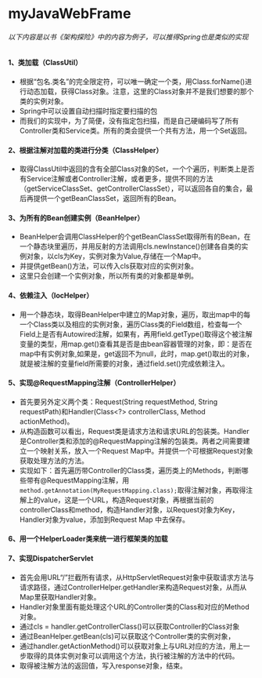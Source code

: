 # myJavaWebFrame

###### 以下内容是以书《架构探险》中的内容为例子，可以推得Spring也是类似的实现

#### 1、类加载（ClassUtil）
- 根据“包名.类名”的完全限定符，可以唯一确定一个类，用Class.forName()进行动态加载，获得Class对象。注意，这里的Class对象并不是我们想要的那个类的实例对象。
- Spring中可以设置自动扫描时指定要扫描的包
- 而我们的实现中，为了简便，没有指定包扫描，而是自己硬编码写了所有Controller类和Service类。所有的类会提供一个共有方法，用一个Set返回。

#### 2、根据注解对加载的类进行分类（ClassHelper）
- 取得ClassUtil中返回的含有全部Class对象的Set，一个个遍历，判断类上是否有Service注解或者Controller注解，或者更多，提供不同的方法（getServiceClassSet、getControllerClassSet），可以返回各自的集合，最后再提供一个getBeanClassSet，返回所有的Bean。

#### 3、为所有的Bean创建实例（BeanHelper）
- BeanHelper会调用ClassHelper的个getBeanClassSet取得所有的Bean，在一个静态块里遍历，并用反射的方法调用cls.newInstance()创建各自类的实例对象，以cls为Key，实例对象为Value,存储在一个Map中。
- 并提供getBean()方法，可以传入cls获取对应的实例对象。
- 这里只会创建一个实例对象，所以所有类的对象都是单例。

#### 4、依赖注入（IocHelper）
- 用一个静态块，取得BeanHelper中建立的Map对象，遍历，取出map中的每一个Class类以及相应的实例对象，遍历Class类的Field数组，检查每一个Field上是否有Autowired注解，如果有，再用field.getType()取得这个被注解变量的类型，用map.get()查看其是否是由bean容器管理的对象，即：是否在map中有实例对象,如果是，get返回不为null，此时，map.get()取出的对象，就是被注解的变量field所需要的对象，通过field.set()完成依赖注入。

#### 5、实现@RequestMapping注解（ControllerHelper）
- 首先要另外定义两个类：Request(String requestMethod, String requestPath)和Handler(Class<?> controllerClass, Method actionMethod)。
- 从构造函数可以看出，Request类是请求方法和请求URL的包装类。Handler是Controller类和添加的@RequestMapping注解的包装类。两者之间需要建立一个映射关系，放入一个Request Map中。并提供一个可根据Request对象获取处理方法的方法。
- 实现如下：首先遍历带Controller的Class类，遍历类上的Methods，判断哪些带有@RequestMapping注解，用```method.getAnnotation(MyRequestMapping.class);```取得注解对象，再取得注解上的value，这是一个URL，构造Request对象，再根据当前的controllerClass和method，构造Handler对象，以Request对象为Key，Handler对象为value，添加到Request Map 中去保存。

#### 6、用一个HelperLoader类来统一进行框架类的加载

#### 7、实现DispatcherServlet
- 首先会用URL“/”拦截所有请求，从HttpServletRequest对象中获取请求方法与请求路径，通过ControllerHelper.getHandler来构造Request对象，从而从Map里获取Handler对象。
- Handler对象里面有能处理这个URL的Controller类的Class和对应的Method对象。
- 通过cls = handler.getControllerClass()可以获取Controller的Class对象
- 通过BeanHelper.getBean(cls)可以获取这个Controller类的实例对象，
- 通过handler.getActionMethod()可以获取对象上与URL对应的方法，用上一步取得的具体实例对象可以调用这个方法，执行被注解的方法中的代码。
- 取得被注解方法的返回值，写入response对象，结束。